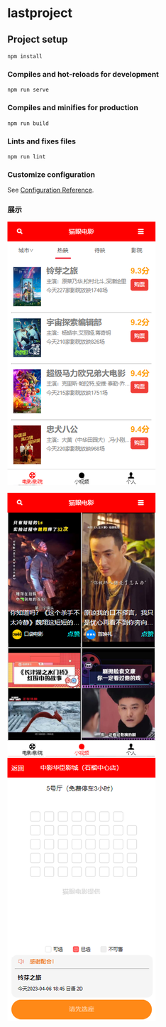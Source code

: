 # lastproject

## Project setup
```
npm install
```

### Compiles and hot-reloads for development
```
npm run serve
```

### Compiles and minifies for production
```
npm run build
```

### Lints and fixes files
```
npm run lint
```

### Customize configuration
See [Configuration Reference](https://cli.vuejs.org/config/).

### 展示
![输入图片说明](src/assets/%E6%88%91%E7%9A%84%E8%B5%84%E6%BA%90/moviehome.png)

![输入图片说明](src/assets/%E6%88%91%E7%9A%84%E8%B5%84%E6%BA%90/movievideo.png)
![输入图片说明](src/assets/%E6%88%91%E7%9A%84%E8%B5%84%E6%BA%90/moviezuowei.png)